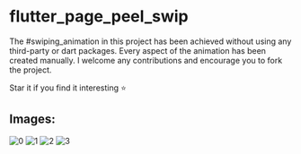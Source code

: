 # flutter_page_peel_swip


The #swiping_animation in this project has been achieved without using any third-party or dart packages. Every aspect of the animation has been created manually. I welcome any contributions and encourage you to fork the project.

Star it if you find it interesting ⭐️



## Images:  

![0](docs/screenshots/img0.png) 
![1](docs/screenshots/img1.png) 
![2](docs/screenshots/img2.png) 
![3](docs/screenshots/img3.png) 
